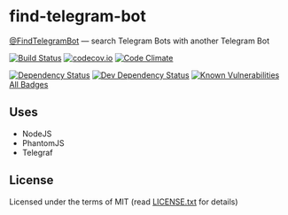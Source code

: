 find-telegram-bot
=================

[@FindTelegramBot](https://t.me/FindTelegramBot) — search Telegram Bots with another Telegram Bot

[![Build Status](https://api.travis-ci.org/alopatindev/find-telegram-bot.svg?branch=master)](https://travis-ci.org/alopatindev/find-telegram-bot)
[![codecov.io](http://codecov.io/github/alopatindev/find-telegram-bot/coverage.svg?branch=master)](https://codecov.io/github/alopatindev/find-telegram-bot?branch=master)
[![Code Climate](https://codeclimate.com/github/alopatindev/find-telegram-bot/badges/gpa.svg)](https://codeclimate.com/github/alopatindev/find-telegram-bot)

[![Dependency Status](https://david-dm.org/alopatindev/find-telegram-bot.svg)](https://david-dm.org/alopatindev/find-telegram-bot)
[![Dev Dependency Status](https://david-dm.org/alopatindev/find-telegram-bot/dev-status.svg)](https://david-dm.org/alopatindev/find-telegram-bot?type=dev)
[![Known Vulnerabilities](https://snyk.io/test/github/alopatindev/find-telegram-bot/badge.svg)](https://snyk.io/test/github/alopatindev/find-telegram-bot)
[All Badges](BADGES.md)

Uses
----
- NodeJS
- PhantomJS
- Telegraf

License
-------
Licensed under the terms of MIT (read [LICENSE.txt](LICENSE.txt) for details)
